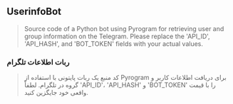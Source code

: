 ## UserinfoBot

> Source code of a Python bot using Pyrogram for retrieving user and group information on the Telegram. Please replace the 'API_ID', 'API_HASH', and 'BOT_TOKEN' fields with your actual values.


### ربات اطلاعات تلگرام
> کد منبع یک ربات پایتونی با استفاده از Pyrogram برای دریافت اطلاعات کاربر و گروه در تلگرام. لطفاً 'API_ID'، 'API_HASH' و 'BOT_TOKEN' را با قیمت واقعی خود جایگزین کنید.
